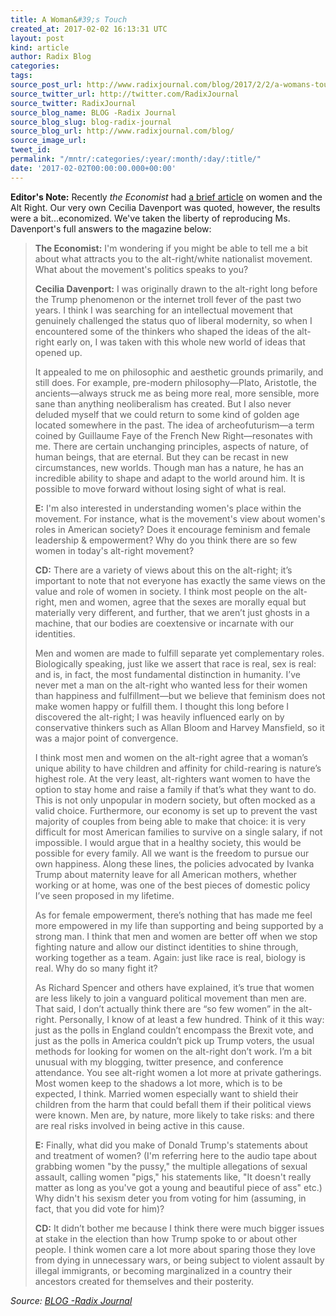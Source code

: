 ```yaml
---
title: A Woman&#39;s Touch
created_at: 2017-02-02 16:13:31 UTC
layout: post
kind: article
author: Radix Blog
categories: 
tags: 
source_post_url: http://www.radixjournal.com/blog/2017/2/2/a-womans-touch
source_twitter_url: http://twitter.com/RadixJournal
source_twitter: RadixJournal
source_blog_name: BLOG -Radix Journal
source_blog_slug: blog-radix-journal
source_blog_url: http://www.radixjournal.com/blog/
source_image_url: 
tweet_id: 
permalink: "/mntr/:categories/:year/:month/:day/:title/"
date: '2017-02-02T00:00:00.000+00:00'
---
```

<p><strong>Editor's Note:</strong> Recently <em>the Economist</em> had <a href="http://www.economist.com/blogs/democracyinamerica/2017/02/no-women-s-march">a brief article</a> on women and the Alt Right. Our very own Cecilia Davenport was quoted, however, the results were a bit...economized. We've taken the liberty of reproducing Ms. Davenport's full answers to the magazine below:</p>
<blockquote>
<p><strong>The Economist:</strong> I'm wondering if you might be able to tell me a bit about what attracts you to the alt-right/white nationalist movement. What about the movement's politics speaks to you? </p>
<p><strong>Cecilia Davenport:</strong> I was originally drawn to the alt-right long before the Trump phenomenon or the internet troll fever of the past two years. I think I was searching for an intellectual movement that genuinely challenged the status quo of liberal modernity, so when I encountered some of the thinkers who shaped the ideas of the alt-right early on, I was taken with this whole new world of ideas that opened up.</p>
<p>It appealed to me on philosophic and aesthetic grounds primarily, and still does. For example, pre-modern philosophy—Plato, Aristotle, the ancients—always struck me as being more real, more sensible, more sane than anything neoliberalism has created. But I also never deluded myself that we could return to some kind of golden age located somewhere in the past. The idea of archeofuturism—a term coined by Guillaume Faye of the French New Right—resonates with me. There are certain unchanging principles, aspects of nature, of human beings, that are eternal. But they can be recast in new circumstances, new worlds. Though man has a nature, he has an incredible ability to shape and adapt to the world around him. It is possible to move forward without losing sight of what is real.  </p>
<p><strong>E:</strong> I'm also interested in understanding women's place within the movement. For instance, what is the movement's view about women's roles in American society? Does it encourage feminism and female leadership &amp; empowerment? Why do you think there are so few women in today's alt-right movement? </p>
<p><strong>CD:</strong> There are a variety of views about this on the alt-right; it’s important to note that not everyone has exactly the same views on the value and role of women in society. I think most people on the alt-right, men and women, agree that the sexes are morally equal but materially very different, and further, that we aren’t just ghosts in a machine, that our bodies are coextensive or incarnate with our identities.</p>
<p>Men and women are made to fulfill separate yet complementary roles. Biologically speaking, just like we assert that race is real, sex is real: and is, in fact, the most fundamental distinction in humanity. I’ve never met a man on the alt-right who wanted less for their women than happiness and fulfillment—but we believe that feminism does not make women happy or fulfill them. I thought this long before I discovered the alt-right; I was heavily influenced early on by conservative thinkers such as Allan Bloom and Harvey Mansfield, so it was a major point of convergence. </p>
<p>I think most men and women on the alt-right agree that a woman’s unique ability to have children and affinity for child-rearing is nature’s highest role. At the very least, alt-righters want women to have the option to stay home and raise a family if that’s what they want to do. This is not only unpopular in modern society, but often mocked as a valid choice. Furthermore, our economy is set up to prevent the vast majority of couples from being able to make that choice: it is very difficult for most American families to survive on a single salary, if not impossible. I would argue that in a healthy society, this would be possible for every family. All we want is the freedom to pursue our own happiness. Along these lines, the policies advocated by Ivanka Trump about maternity leave for all American mothers, whether working or at home, was one of the best pieces of domestic policy I’ve seen proposed in my lifetime.</p>
<p>As for female empowerment, there’s nothing that has made me feel more empowered in my life than supporting and being supported by a strong man. I think that men and women are better off when we stop fighting nature and allow our distinct identities to shine through, working together as a team. Again: just like race is real, biology is real. Why do so many fight it?</p>
<p>As Richard Spencer and others have explained, it’s true that women are less likely to join a vanguard political movement than men are. That said, I don’t actually think there are “so few women” in the alt-right. Personally, I know of at least a few hundred. Think of it this way: just as the polls in England couldn’t encompass the Brexit vote, and just as the polls in America couldn’t pick up Trump voters, the usual methods for looking for women on the alt-right don’t work. I’m a bit unusual with my blogging, twitter presence, and conference attendance. You see alt-right women a lot more at private gatherings. Most women keep to the shadows a lot more, which is to be expected, I think. Married women especially want to shield their children from the harm that could befall them if their political views were known. Men are, by nature, more likely to take risks: and there are real risks involved in being active in this cause. </p>
<p><strong>E:</strong> Finally, what did you make of Donald Trump's statements about and treatment of women? (I'm referring here to the audio tape about grabbing women "by the pussy," the multiple allegations of sexual assault, calling women "pigs," his statements like, "It doesn't really matter as long as you've got a young and beautiful piece of ass" etc.) Why didn't his sexism deter you from voting for him (assuming, in fact, that you did vote for him)? </p>
<p><strong>CD:</strong> It didn’t bother me because I think there were much bigger issues at stake in the election than how Trump spoke to or about other people. I think women care a lot more about sparing those they love from dying in unnecessary wars, or being subject to violent assault by illegal immigrants, or becoming marginalized in a country their ancestors created for themselves and their posterity. </p>
</blockquote><div class="">
    <i>Source: <a href="http://www.radixjournal.com/blog/">BLOG -Radix Journal</a></i>
</div>
